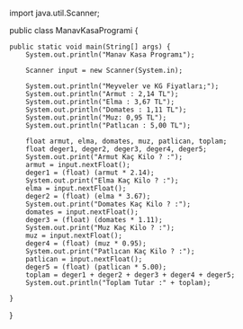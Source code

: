 import java.util.Scanner;

public class ManavKasaProgrami {

    public static void main(String[] args) {
        System.out.println("Manav Kasa Programı");
        
        Scanner input = new Scanner(System.in);
        
        System.out.println("Meyveler ve KG Fiyatları;");
        System.out.println("Armut : 2,14 TL");
        System.out.println("Elma : 3,67 TL");
        System.out.println("Domates : 1,11 TL");
        System.out.println("Muz: 0,95 TL");
        System.out.println("Patlıcan : 5,00 TL");
        
        float armut, elma, domates, muz, patlican, toplam;
        float deger1, deger2, deger3, deger4, deger5;
        System.out.print("Armut Kaç Kilo ? :");
        armut = input.nextFloat();
        deger1 = (float) (armut * 2.14);
        System.out.print("Elma Kaç Kilo ? :");
        elma = input.nextFloat();
        deger2 = (float) (elma * 3.67);
        System.out.print("Domates Kaç Kilo ? :");
        domates = input.nextFloat();
        deger3 = (float) (domates * 1.11);
        System.out.print("Muz Kaç Kilo ? :");
        muz = input.nextFloat();
        deger4 = (float) (muz * 0.95);
        System.out.print("Patlıcan Kaç Kilo ? :");
        patlican = input.nextFloat();
        deger5 = (float) (patlican * 5.00);
        toplam = deger1 + deger2 + deger3 + deger4 + deger5;
        System.out.println("Toplam Tutar :" + toplam);
        
    }
    
}
